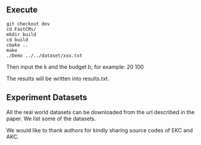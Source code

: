 ## Execute
```
git checkout dev
cd FastCMs/
mkdir build
cd build
cmake ..
make
./Demo ../../dataset/xxx.txt
```

Then input the k and the budget b, for example:
20 100

The results will be written into results.txt.

## Experiment Datasets
All the real world datasets can be downloaded from the url described in the paper. We list some of the datasets.

We would like to thank authors for kindly sharing source codes of EKC and AKC.

